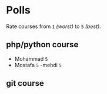# Polls

Rate courses from `1` _(worst)_ to `5` _(best)_.

## php/python course

- Mohammad `5`
- Mostafa `5`
-mehdi `5`

## git course

